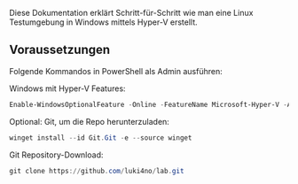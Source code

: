 Diese Dokumentation erklärt Schritt-für-Schritt wie man eine Linux Testumgebung in Windows mittels Hyper-V erstellt.

## Voraussetzungen

Folgende Kommandos in PowerShell als Admin ausführen:

Windows mit Hyper-V Features:

```powershell
Enable-WindowsOptionalFeature -Online -FeatureName Microsoft-Hyper-V -All
```

Optional: Git, um die Repo herunterzuladen:

```powershell
winget install --id Git.Git -e --source winget
```

Git Repository-Download:

```powershell
git clone https://github.com/luki4no/lab.git 
```
